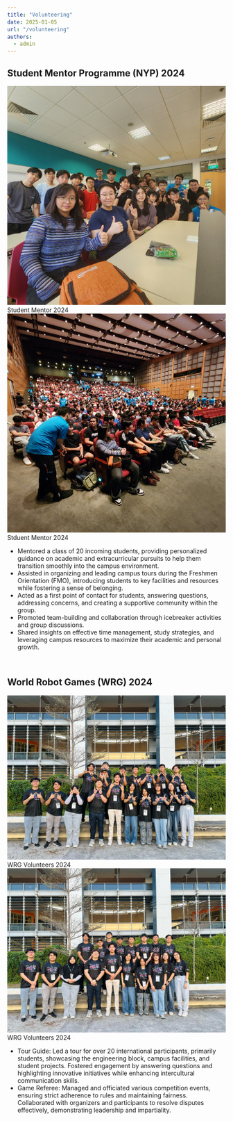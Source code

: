 ```yaml
---
title: "Volunteering"
date: 2025-01-05
url: "/volunteering"
authors:
  - admin
---
```


## Student Mentor Programme (NYP) 2024

<div class="grid grid-cols-2 gap-4">
    <div class="flex flex-col items-center">
      <img src="SM1.jpg" alt="Student Mentor Class" class="w-32 h-auto">
      <div class="text-sm text-gray-700 dark:text-gray-300">Student Mentor 2024</div>
    </div>
    <div class="flex flex-col items-center">
      <img src="SM2.jpg" alt="Student Mentor Class 1" class="w-32 h-auto">
      <div class="text-sm text-gray-700 dark:text-gray-300">Stduent Mentor 2024</div>
    </div>
</div>

- Mentored a class of 20 incoming students, providing personalized guidance on academic and extracurricular pursuits to help them transition smoothly into the campus environment.
- Assisted in organizing and leading campus tours during the Freshmen Orientation (FMO), introducing students to key facilities and resources while fostering a sense of belonging.
- Acted as a first point of contact for students, answering questions, addressing concerns, and creating a supportive community within the group.
- Promoted team-building and collaboration through icebreaker activities and group discussions.
- Shared insights on effective time management, study strategies, and leveraging campus resources to maximize their academic and personal growth.
<br>


## World Robot Games (WRG) 2024

<div class="grid grid-cols-2 gap-4">
    <div class="flex flex-col items-center">
      <img src="WRG1.jpg" alt="WRG Volunteers" class="w-32 h-auto">
      <div class="text-sm text-gray-700 dark:text-gray-300">WRG Volunteers 2024</div>
    </div>
    <div class="flex flex-col items-center">
      <img src="WRG2.jpg" alt="WRG Volunteers 1" class="w-32 h-auto">
      <div class="text-sm text-gray-700 dark:text-gray-300">WRG Volunteers 2024</div>
    </div>
</div>

- Tour Guide: Led a tour for over 20 international participants, primarily students, showcasing the engineering block, campus facilities, and student projects. Fostered engagement by answering questions and highlighting innovative initiatives while enhancing intercultural communication skills.
- Game Referee: Managed and officiated various competition events, ensuring strict adherence to rules and maintaining fairness. Collaborated with organizers and participants to resolve disputes effectively, demonstrating leadership and impartiality.
<br>
